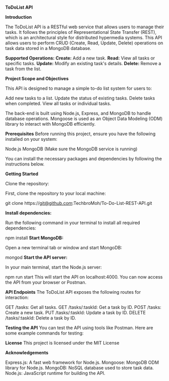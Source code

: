 **ToDoList API**

**Introduction**

The ToDoList API is a RESTful web service that allows users to manage their tasks. 
It follows the principles of Representational State Transfer (REST), which is an 
architectural style for distributed hypermedia systems. This API allows users to 
perform CRUD (Create, Read, Update, Delete) operations on task data stored in a MongoDB database.

**Supported Operations:**
**Create:** Add a new task.
**Read:** View all tasks or specific tasks.
**Update:** Modify an existing task's details.
**Delete:** Remove a task from the list.

**Project Scope and Objectives**

This API is designed to manage a simple to-do list system for users to:

Add new tasks to a list.
Update the status of existing tasks.
Delete tasks when completed.
View all tasks or individual tasks.

The back-end is built using Node.js, Express, and MongoDB to handle database operations. 
Mongoose is used as an Object Data Modeling (ODM) library to interact with MongoDB efficiently.

**Prerequisites**
Before running this project, ensure you have the following installed on your system:

Node.js 
MongoDB (Make sure the MongoDB service is running)


You can install the necessary packages and dependencies by following the instructions below.

**Getting Started**

Clone the repository:

First, clone the repository to your local machine:

git clone https://git@github.com:TechbroMoh/To-Do-List-REST-API.git

**Install dependencies:**

Run the following command in your terminal to install all required dependencies:

npm install
**Start MongoDB:**

Open a new terminal tab or window and start MongoDB:

mongod
**Start the API server:**

In your main terminal, start the Node.js server:

npm run start
This will start the API on localhost:4000. You can now access the API from your browser or Postman.

**API Endpoints**
The ToDoList API exposes the following routes for interaction:

GET /tasks: Get all tasks.
GET /tasks/:taskId: Get a task by ID.
POST /tasks: Create a new task.
PUT /tasks/:taskId: Update a task by ID.
DELETE /tasks/:taskId: Delete a task by ID.

**Testing the API**
You can test the API using tools like Postman. Here are some example commands for testing:

**License**
This project is licensed under the MIT License 

**Acknowledgements**

Express.js: A fast web framework for Node.js.
Mongoose: MongoDB ODM library for Node.js.
MongoDB: NoSQL database used to store task data.
Node.js: JavaScript runtime for building the API.